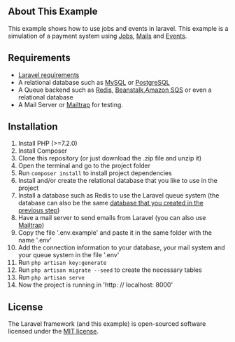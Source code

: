 ## About This Example

This example shows how to use jobs and events in laravel.
This example is a simulation of a payment system using [Jobs](https://laravel.com/docs/6.x/queues), [Mails](https://laravel.com/docs/6.x/mail) and [Events](https://laravel.com/docs/6.x/events).

## Requirements

* [Laravel requirements](https://laravel.com/docs/6.x#server-requirements)
* A relational database such as [MySQL](https://www.mysql.com/) or [PostgreSQL](https://www.postgresql.org/)
* A Queue backend such as [Redis](https://redis.io/), [Beanstalk](https://beanstalkd.github.io/),[Amazon SQS](https://aws.amazon.com/sqs/) or even a relational database
* A Mail Server or [Mailtrap](https://mailtrap.io/) for testing.

## Installation

1. Install PHP (>=7.2.0)
2. Install Composer
3. Clone this repository (or just download the .zip file and unzip it)
4. Open the terminal and go to the project folder
5. Run `composer install` to install project dependencies
6. Install and/or create the relational database that you like to use in the project
7. Install a database such as Redis to use the Laravel queue system (the database can also be the same [database that you created in the previous step](https://laravel.com/docs/6.x/queues#driver-prerequisites))
8. Have a mail server to send emails from Laravel (you can also use [Mailtrap](https://mailtrap.io/))
9. Copy the file '.env.example' and paste it in the same folder with the name '.env'
10. Add the connection information to your database, your mail system and your queue system in the file '.env'
11. Run `php artisan key:generate`
12. Run `php artisan migrate --seed` to create the necessary tables
13. Run `php artisan serve`
14. Now the project is running in 'http: // localhost: 8000'

## License

The Laravel framework (and this example) is open-sourced software licensed under the [MIT license](https://opensource.org/licenses/MIT).
